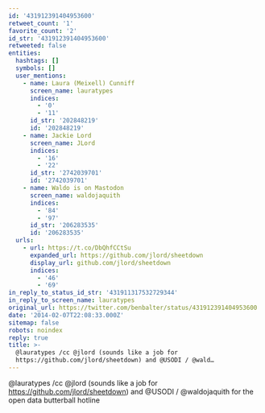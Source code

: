 ```yaml
---
id: '431912391404953600'
retweet_count: '1'
favorite_count: '2'
id_str: '431912391404953600'
retweeted: false
entities:
  hashtags: []
  symbols: []
  user_mentions:
    - name: Laura (Meixell) Cunniff
      screen_name: lauratypes
      indices:
        - '0'
        - '11'
      id_str: '202848219'
      id: '202848219'
    - name: Jackie Lord
      screen_name: JLord
      indices:
        - '16'
        - '22'
      id_str: '2742039701'
      id: '2742039701'
    - name: Waldo is on Mastodon
      screen_name: waldojaquith
      indices:
        - '84'
        - '97'
      id_str: '206283535'
      id: '206283535'
  urls:
    - url: https://t.co/DbQhfCCtSu
      expanded_url: https://github.com/jlord/sheetdown
      display_url: github.com/jlord/sheetdown
      indices:
        - '46'
        - '69'
in_reply_to_status_id_str: '431911317532729344'
in_reply_to_screen_name: lauratypes
original_url: https://twitter.com/benbalter/status/431912391404953600
date: '2014-02-07T22:08:33.000Z'
sitemap: false
robots: noindex
reply: true
title: >-
  @lauratypes /cc @jlord (sounds like a job for
  https://github.com/jlord/sheetdown) and @USODI / @wald…
---
```


@lauratypes /cc @jlord (sounds like a job for https://github.com/jlord/sheetdown) and @USODI / @waldojaquith for the open data butterball hotline